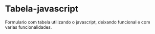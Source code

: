 # Tabela-javascript
Formulario com tabela utilizando o javascript, deixando funcional e com varias funcionalidades. 
